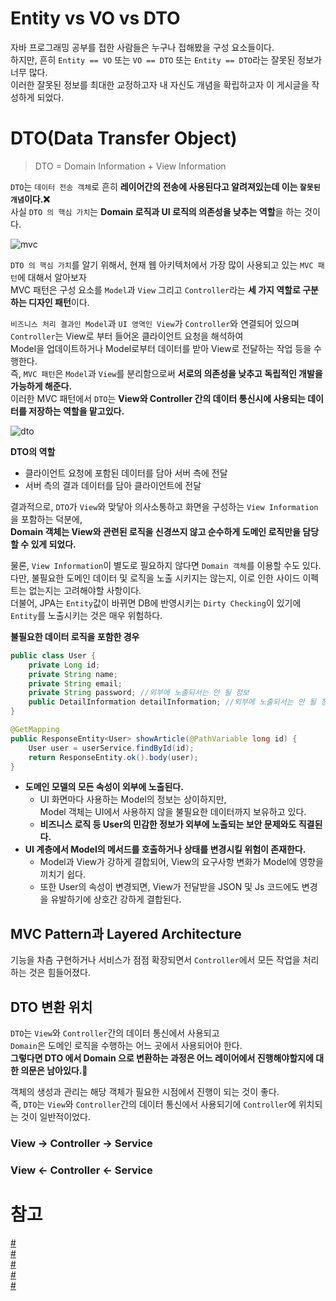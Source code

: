 Entity vs VO vs DTO  
==================================   
   
자바 프로그래밍 공부를 접한 사람들은 누구나 접해봤을 구성 요소들이다.       
하지만, 흔히 `Entity == VO` 또는 `VO == DTO` 또는 `Entity == DTO`라는 잘못된 정보가 너무 많다.  
이러한 잘못된 정보를 최대한 교정하고자 내 자신도 개념을 확립하고자 이 게시글을 작성하게 되었다.   

# DTO(Data Transfer Object)  
> DTO = Domain Information + View Information      
  
`DTO`는 `데이터 전송 객체`로 흔히 **레이어간의 전송에 사용된다고 알려져있는데 이는 `잘못된 개념`이다.❌**         
사실 `DTO 의 핵심 가치`는 **Domain 로직과 UI 로직의 의존성을 낮추는 역할**을 하는 것이다.             
  
![mvc](https://user-images.githubusercontent.com/50267433/125761569-8ac8b212-4a22-4fb2-8fe2-20bf05017525.png)

`DTO 의 핵심 가치`를 알기 위해서, 현재 웹 아키텍처에서 가장 많이 사용되고 있는 `MVC 패턴`에 대해서 알아보자      
MVC 패턴은 구성 요소를 `Model`과 `View` 그리고 `Controller`라는 **세 가지 역할로 구분하는 디자인 패턴**이다.      
       
       
`비즈니스 처리 결과인 Model`과 `UI 영역인 View`가 `Controller`와 연결되어 있으며               
`Controller`는 View로 부터 들어온 클라이언트 요청을 해석하여        
Model을 업데이트하거나 Model로부터 데이터를 받아 View로 전달하는 작업 등을 수행한다.            
즉, `MVC 패턴`은 `Model`과 `View`를 분리함으로써 **서로의 의존성을 낮추고 독립적인 개발을 가능하게 해준다.**       
이러한 MVC 패턴에서 `DTO`는 **View와 Controller 간의 데이터 통신시에 사용되는 데이터를 저장하는 역할을 맡고있다.**  
     
![dto](https://user-images.githubusercontent.com/50267433/125815067-c61ce567-dbe8-4bb3-b42d-22bb328cccb8.png)
    

**DTO의 역할** 
* 클라이언트 요청에 포함된 데이터를 담아 서버 측에 전달 
* 서버 측의 결과 데이터를 담아 클라이언트에 전달    
            
결과적으로, `DTO`가 `View`와 맞닿아 의사소통하고 화면을 구성하는 `View Information`을 포함하는 덕분에,                
**Domain 객체는 View와 관련된 로직을 신경쓰지 않고 순수하게 도메인 로직만을 담당할 수 있게 되었다.**                    
                  
물론, `View Information`이 별도로 필요하지 않다면 `Domain 객체`를 이용할 수도 있다.                
다만, 불필요한 도메인 데이터 및 로직을 노출 시키지는 않는지, 이로 인한 사이드 이펙트는 없는지는 고려해야할 사항이다.         
더불어, JPA는 `Entity`값이 바뀌면 DB에 반영시키는 `Dirty Checking`이 있기에 `Entity`를 노출시키는 것은 매우 위험하다.

**불필요한 데이터 로직을 포함한 경우**
```java
public class User {
    private Long id;
    private String name;
    private String email;
    private String password; //외부에 노출되서는 안 될 정보
    public DetailInformation detailInformation; //외부에 노출되서는 안 될 정보
}
```
```java
@GetMapping
public ResponseEntity<User> showArticle(@PathVariable long id) {
    User user = userService.findById(id);
    return ResponseEntity.ok().body(user);
}
```
* **도메인 모델의 모든 속성이 외부에 노출된다.**        
  * UI 화면마다 사용하는 Model의 정보는 상이하지만,         
  Model 객체는 UI에서 사용하지 않을 불필요한 데이터까지 보유하고 있다.     
  * **비즈니스 로직 등 User의 민감한 정보가 외부에 노출되는 보안 문제와도 직결된다.**    
* **UI 계층에서 Model의 메서드를 호출하거나 상태를 변경시킬 위험이 존재한다.**    
  * Model과 View가 강하게 결합되어, View의 요구사항 변화가 Model에 영향을 끼치기 쉽다.     
  * 또한 User의 속성이 변경되면, View가 전달받을 JSON 및 Js 코드에도 변경을 유발하기에 상호간 강하게 결합된다.     

## MVC Pattern과 Layered Architecture     
기능을 차츰 구현하거나 서비스가 점점 확장되면서 `Controller`에서 모든 작업을 처리하는 것은 힘들어졌다.    




## DTO 변환 위치           
`DTO`는 `View`와 `Controller`간의 데이터 통신에서 사용되고       
`Domain`은 도메인 로직을 수행하는 어느 곳에서 사용되어야 한다.       
**그렇다면 DTO 에서 Domain 으로 변환하는 과정은 어느 레이어에서 진행해야할지에 대한 의문은 남아있다.🤔**         
         
객체의 생성과 관리는 해당 객체가 필요한 시점에서 진행이 되는 것이 좋다.                 
즉, `DTO`는 `View`와 `Controller`간의 데이터 통신에서 사용되기에 `Controller`에 위치되는 것이 일반적이었다.            



### View -> Controller -> Service  

### View <- Controller <- Service

 







 



# 참고 
[#](https://www.slipp.net/questions/93)    
[#](https://xlffm3.github.io/spring%20&%20spring%20boot/DTOLayer/)   
[#](https://github.com/HomoEfficio/dev-tips/blob/master/DTO-DomainObject-Converter.md)       
[#](https://woowacourse.github.io/tecoble/post/2021-05-16-dto-vs-vo-vs-entity/)          
[#](https://dev-splin.github.io/spring/Spring-Entity-DTO-VO/)    
